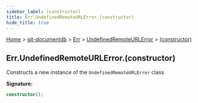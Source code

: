 ```yaml
---
sidebar_label: (constructor)
title: Err.UndefinedRemoteURLError.(constructor)
hide_title: true
---
```


[Home](./index.md) &gt; [git-documentdb](./git-documentdb.md) &gt; [Err](./git-documentdb.err.md) &gt; [UndefinedRemoteURLError](./git-documentdb.err.undefinedremoteurlerror.md) &gt; [(constructor)](./git-documentdb.err.undefinedremoteurlerror._constructor_.md)

## Err.UndefinedRemoteURLError.(constructor)

Constructs a new instance of the `UndefinedRemoteURLError` class

<b>Signature:</b>

```typescript
constructor();
```
